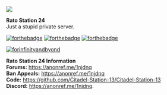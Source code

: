<img src="http://rs157.pbsrc.com/albums/t41/pigletpoo_01/Hamtaro/hamtaro_s2_007.gif~c200"/>

**Rato Station 24** <BR>
Just a stupid private server.<BR>

[![forthebadge](https://forthebadge.com/images/badges/built-by-neckbeards.svg)](https://forthebadge.com) [![forthebadge](https://forthebadge.com/images/badges/built-with-love.svg)](https://forthebadge.com) [![forthebadge](http://forthebadge.com/images/badges/you-didnt-ask-for-this.svg)](http://forthebadge.com)

[![forinfinityandbyond](https://user-images.githubusercontent.com/5211576/29499758-4efff304-85e6-11e7-8267-62919c3688a9.gif)](https://www.reddit.com/r/SS13/comments/5oplxp/what_is_the_main_problem_with_byond_as_an_engine/dclbu1a)

**Rato Station 24 Information** <BR>
**Forums:** https://anonref.me/1njdnq <BR>
**Ban Appeals:** https://anonref.me/1njdnq <BR>
**Code:** https://github.com/Citadel-Station-13/Citadel-Station-13 <BR>
**Discord:**  https://anonref.me/1njdnq. <BR>
